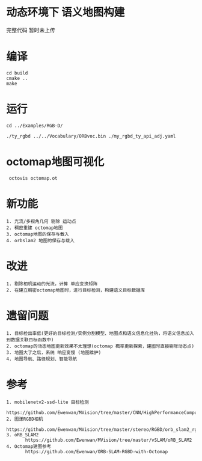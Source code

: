 # 动态环境下 语义地图构建

完整代码 暂时未上传

# 编译
	cd build
	cmake ..
	make


# 运行
    cd ../Examples/RGB-D/
	
    ./ty_rgbd ../../Vocabulary/ORBvoc.bin ./my_rgbd_ty_api_adj.yaml

# octomap地图可视化
	 octovis octomap.ot

# 新功能
    1. 光流/多视角几何 剔除 运动点
    2. 稠密重建 octomap地图
    3. octomap地图的保存与载入
    4. orbslam2 地图的保存与载入

#  改进
    1. 剔除相机运动的光流，计算 单应变换矩阵
    2. 在建立稠密octomap地图时，进行目标检测，构建语义目标数据库
# 遗留问题

    1. 目标检出率低(更好的目标检测/实例分割模型、地图点和语义信息化挂钩，将语义信息加入到数据关联目标函数中)
    2. octomap的动态地图更新效果不太理想(octomap 概率更新探索，建图时直接剔除动态点)
    3. 地图大了之后，系统 响应变慢 (地图维护)
    4. 地图导航、路径规划、智能导航

# 参考 
    1. mobilenetv2-ssd-lite 目标检测
           https://github.com/Ewenwan/MVision/tree/master/CNN/HighPerformanceComputing/example
    2. 图漾RGBD相机
           https://github.com/Ewenwan/MVision/tree/master/stereo/RGBD/orb_slam2_rgbd
    3. oRB_SLAM2
           https://github.com/Ewenwan/MVision/tree/master/vSLAM/oRB_SLAM2
    4. Octomap建图参考
           https://github.com/Ewenwan/ORB-SLAM-RGBD-with-Octomap





